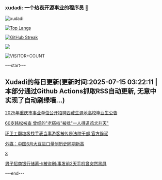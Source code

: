 ### xudadi: 一个热衷开源事业的程序员 👋

![xudadi](https://github-readme-stats-git-masterorgs-github-readme-stats-team.vercel.app/api?username=xudadi)

[![Top Langs](https://github-readme-stats.vercel.app/api/top-langs/?username=xudadi)](https://github.com/anuraghazra/github-readme-stats)

[![GitHub Streak](https://streak-stats.demolab.com?user=xudadi&locale=zh_Hans)](https://git.io/streak-stats)

![](https://raw.githubusercontent.com/xudadi/xudadi/main/assets/github-contribution-grid-snake.svg)

![VISITOR+COUNT](https://komarev.com/ghpvc/?username=xudadi&label=VISITOR+COUNT)


---start---

## Xudadi的每日更新(更新时间:2025-07-15 03:22:11 | 本部分通过Github Actions抓取RSS自动更新, 无意中实现了自动刷绿墙...)

[2025年重庆市事业单位公开招聘西藏生源地高校毕业生公告](https://www.gongkaoleida.com/article/2509611)

[60岁韩松被查 曾经的"老搭档"被批"一人得道鸡犬升天"](https://m.163.com/news/article/K4F6LTVF05129QAF.html)

[环卫工翻垃圾找手表当事游客被传是法院干部 官方辟谣](https://m.163.com/news/article/K4F5NGOS0514TTN3.html)

[外媒：中国6月大豆进口量创历史同期新高](https://m.163.com/news/article/K4F69GJ40514BQ68.html)

[3](https://m.163.com/touch/news/sub/domestic)

[男子招商银行储蓄卡被盗刷:事发前2天手机曾突然黑屏](https://m.163.com/news/article/K4F2ICAM051492T3.html)

---end---
